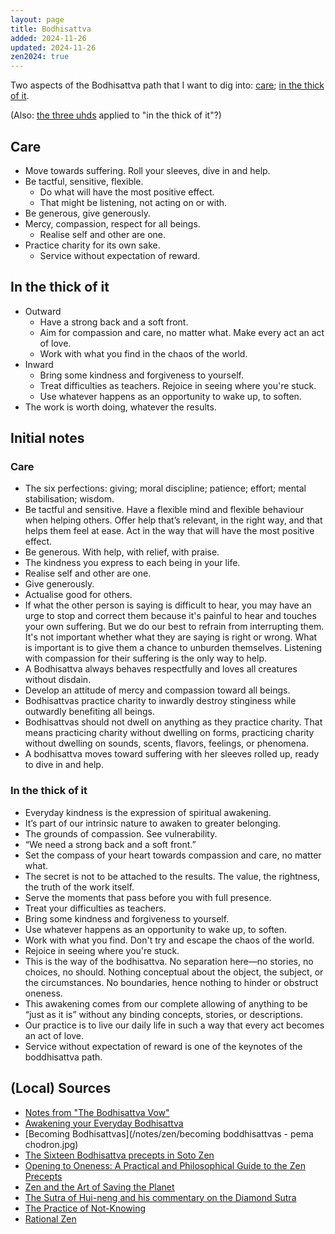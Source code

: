 ```yaml
---
layout: page
title: Bodhisattva
added: 2024-11-26
updated: 2024-11-26
zen2024: true
---
```


Two aspects of the Bodhisattva path that I want to dig into: [care](#care); [in the thick of it](#in-the-thick-of-it).

(Also: [the three uhds](/thinking/the-three-uhds/) applied to "in the thick of it"?)

## Care

- Move towards suffering. Roll your sleeves, dive in and help.
- Be tactful, sensitive, flexible.
    - Do what will have the most positive effect.
    - That might be listening, not acting on or with.
- Be generous, give generously.
- Mercy, compassion, respect for all beings.
    - Realise self and other are one.
- Practice charity for its own sake.
    - Service without expectation of reward.

## In the thick of it

- Outward
    - Have a strong back and a soft front.
    - Aim for compassion and care, no matter what. Make every act an act of love.
    - Work with what you find in the chaos of the world.
- Inward
    - Bring some kindness and forgiveness to yourself.
    - Treat difficulties as teachers. Rejoice in seeing where you're stuck.
    - Use whatever happens as an opportunity to wake up, to soften.
- The work is worth doing, whatever the results.

## Initial notes

### Care

- The six perfections: giving; moral discipline; patience; effort; mental stabilisation; wisdom.
- Be tactful and sensitive. Have a flexible mind and flexible behaviour when helping others. Offer help that’s relevant, in the right way, and that helps them feel at ease. Act in the way that will have the most positive effect.
- Be generous. With help, with relief, with praise.
- The kindness you express to each being in your life.
- Realise self and other are one.
- Give generously.
- Actualise good for others.
- If what the other person is saying is difficult to hear, you may have an urge to stop and correct them because it's painful to hear and touches your own suffering. But we do our best to refrain from interrupting them. It's not important whether what they are saying is right or wrong. What is important is to give them a chance to unburden themselves. Listening with compassion for their suffering is the only way to help.
- A Bodhisattva always behaves respectfully and loves all creatures without disdain.
- Develop an attitude of mercy and compassion toward all beings.
- Bodhisattvas practice charity to inwardly destroy stinginess while outwardly benefiting all beings.
- Bodhisattvas should not dwell on anything as they practice charity. That means practicing charity without dwelling on forms, practicing charity without dwelling on sounds, scents, flavors, feelings, or phenomena.
- A bodhisattva moves toward suffering with her sleeves rolled up, ready to dive in and help.

### In the thick of it

- Everyday kindness is the expression of spiritual awakening.
- It’s part of our intrinsic nature to awaken to greater belonging.
- The grounds of compassion. See vulnerability.
- “We need a strong back and a soft front.”
- Set the compass of your heart towards compassion and care, no matter what.
- The secret is not to be attached to the results. The value, the rightness, the truth of the work itself.
- Serve the moments that pass before you with full presence.
- Treat your difficulties as teachers.
- Bring some kindness and forgiveness to yourself.
- Use whatever happens as an opportunity to wake up, to soften.
- Work with what you find. Don't try and escape the chaos of the world.
- Rejoice in seeing where you're stuck.
- This is the way of the bodhisattva. No separation here—no stories, no choices, no should. Nothing conceptual about the object, the subject, or the circumstances. No boundaries, hence nothing to hinder or obstruct oneness.
- This awakening comes from our complete allowing of anything to be “just as it is” without any binding concepts, stories, or descriptions.
- Our practice is to live our daily life in such a way that every act becomes an act of love.
- Service without expectation of reward is one of the keynotes of the boddhisattva path.

## (Local) Sources

- [Notes from "The Bodhisattva Vow"](/thinking/the-bodhisattva-vow/)
- [Awakening your Everyday Bodhisattva](/thinking/awakening-your-everyday-bodhisattva/)
- [Becoming Bodhisattvas](/notes/zen/becoming boddhisattvas - pema chodron.jpg)
- [The Sixteen Bodhisattva precepts in Soto Zen](/notes/zen/the%20sixteen%20bodhisattva%20precepts%20in%20soto%20zen.jpg)
- [Opening to Oneness: A Practical and Philosophical Guide to the Zen Precepts](/thinking/zen/opening-to-oneness/)
- [Zen and the Art of Saving the Planet](/thinking/zen/zen-and-the-art-of-saving-the-planet/)
- [The Sutra of Hui-neng and his commentary on the Diamond Sutra](/thinking/zen/the-sutra-of-hui-neng-and-his-commentary-on-the-diamond-sutra/)
- [The Practice of Not-Knowing](/thinking/zen/the-practice-of-not-knowing/)
- [Rational Zen](/thinking/zen/rational-zen/)